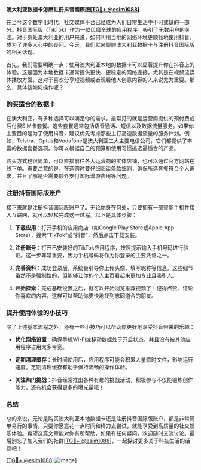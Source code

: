 **澳大利亚数据卡怎麽註冊抖音國際版[[TG💪+ @esim1088](https://t.me/s/esim1088)]**

在当今这个数字化时代，社交媒体平台已经成为人们日常生活中不可或缺的一部分。抖音国际版（TikTok）作为一款风靡全球的应用程序，吸引了无数用户的关注。对于身处澳大利亚的用户来说，如何利用当地的网络环境更顺畅地使用抖音，成为了许多人心中的疑问。今天，我们就来聊聊澳大利亚数据卡与注册抖音国际版的相关话题。

首先，我们需要明确一点：使用澳大利亚本地的数据卡可以显著提升你在抖音上的体验。这是因为本地数据卡通常提供更快、更稳定的网络连接，尤其是在视频流媒体播放方面。这对于喜欢分享短视频或者观看他人创意内容的人来说尤为重要。那么，具体该如何操作呢？

### 购买适合的数据卡

在澳大利亚，有多种选择可以满足你的需求。最常见的就是运营商提供的预付费或后付费SIM卡套餐。这些套餐通常包括语音通话、短信以及数据流量服务。如果你主要目的是为了使用抖音，建议优先考虑那些主打高速数据流量的服务计划。例如，Telstra、Optus和Vodafone是澳大利亚三大主要电信公司，它们都提供了丰富的数据套餐选项。你可以根据自己的预算和使用习惯挑选最适合的产品。

购买方式也很简单，可以直接前往各大运营商的实体店铺，也可以通过官方网站在线下单。需要注意的是，在选购时要仔细阅读条款细则，确保所选套餐符合个人需求，并且了解是否需要额外支付国际漫游费用等问题。

### 注册抖音国际版账户

接下来就是注册抖音国际版账户了。无论你身在何处，只要拥有一部智能手机并接入互联网，就可以轻松完成这一过程。以下是具体步骤：

1. **下载应用**：打开手机的应用商店（如Google Play Store或Apple App Store），搜索“TikTok”或“抖音”，然后点击下载安装。
   
2. **注册账号**：打开已安装好的TikTok应用程序，按照提示输入手机号码进行验证。这一步非常重要，因为手机号码将作为你登录的主要凭证之一。

3. **完善资料**：成功登录后，系统会引导你上传头像、填写昵称等信息。这些细节虽然不是强制性的，但能够让你的个人主页看起来更加专业且吸引人。

4. **开始探索**：完成基础设置之后，就可以开始浏览推荐视频了！记得点赞、评论你喜欢的内容，这样可以帮助你更快地找到志同道合的朋友。

### 提升使用体验的小技巧

除了上述基本流程之外，还有一些小技巧可以帮助你更好地享受抖音带来的乐趣：

- **优化网络设置**：确保手机Wi-Fi或移动数据处于开启状态，并且没有被其他应用程序占用太多带宽。
  
- **定期清理缓存**：长时间使用后，应用程序可能会积累大量临时文件，影响运行速度。定期清理缓存有助于保持流畅的操作体验。

- **关注热门挑战**：抖音经常推出各种有趣的挑战活动，积极参与不仅能锻炼创作能力，还有机会获得更多的曝光量哦！

### 总结

总的来说，无论是购买澳大利亚本地数据卡还是注册抖音国际版账户，都是非常简单易行的事情。只要你愿意花一点时间和精力去尝试，就能享受到高质量的社交娱乐体验。希望这篇文章能对你有所帮助，如果有任何疑问，欢迎随时交流讨论。最后别忘了加入我们的社群[[TG💪+ @esim1088](https://t.me/s/esim1088)]，一起探讨更多关于科技生活的话题吧！

[[TG💪+ @esim1088](https://t.me/s/esim1088) ![Image](https://i.postimg.cc/4NQfJmqS/Snipaste-2025-05-13-00-14-12.png)]